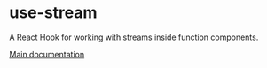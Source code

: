 # use-stream

A React Hook for working with streams inside function components.

[Main documentation](https://github.com/ArthurClemens/use-stream)

